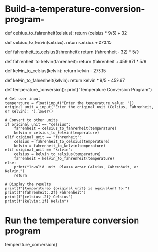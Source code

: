 # Build-a-temperature-conversion-program-
def celsius_to_fahrenheit(celsius):
    return (celsius * 9/5) + 32

def celsius_to_kelvin(celsius):
    return celsius + 273.15

def fahrenheit_to_celsius(fahrenheit):
    return (fahrenheit - 32) * 5/9

def fahrenheit_to_kelvin(fahrenheit):
    return (fahrenheit + 459.67) * 5/9

def kelvin_to_celsius(kelvin):
    return kelvin - 273.15

def kelvin_to_fahrenheit(kelvin):
    return kelvin * 9/5 - 459.67

def temperature_conversion():
    print("Temperature Conversion Program")

    # Get user input
    temperature = float(input("Enter the temperature value: "))
    original_unit = input("Enter the original unit (Celsius, Fahrenheit, or Kelvin): ").lower()

    # Convert to other units
    if original_unit == "celsius":
        fahrenheit = celsius_to_fahrenheit(temperature)
        kelvin = celsius_to_kelvin(temperature)
    elif original_unit == "fahrenheit":
        celsius = fahrenheit_to_celsius(temperature)
        kelvin = fahrenheit_to_kelvin(temperature)
    elif original_unit == "kelvin":
        celsius = kelvin_to_celsius(temperature)
        fahrenheit = kelvin_to_fahrenheit(temperature)
    else:
        print("Invalid unit. Please enter Celsius, Fahrenheit, or Kelvin.")
        return

    # Display the results
    print(f"{temperature} {original_unit} is equivalent to:")
    print(f"{fahrenheit:.2f} Fahrenheit")
    print(f"{celsius:.2f} Celsius")
    print(f"{kelvin:.2f} Kelvin")

# Run the temperature conversion program
temperature_conversion()
